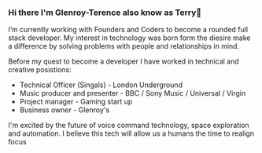 ### Hi there I'm Glenroy-Terence also know as Terry👋 

I’m currently working with Founders and Coders to become a rounded full stack developer. My interest in technology was born form the diesire make a difference by solving problems with people and relationships in mind.

Before my quest to become a developer I have worked in technical and creative posistions:
- Technical Officer (Singals) - London Underground
- Music producer and presenter - BBC / Sony Music / Universal / Virgin
- Project manager - Gaming start up
- Business owner - Glenroy's


I'm excited by the future of voice command technology, space exploration and automation. I believe this tech will allow us a humans the time to realign focus 



<!--
**RunGT/rungt** is a ✨ _special_ ✨ repository because its `README.md` (this file) appears on your GitHub profile.

Here are some ideas to get you started:

- 🔭 I’m currently working with Founders and Coders to become an efficient full stack developer
- 🌱 I’m currently learning ...
- 👯 I’m looking to collaborate on ...
- 🤔 I’m looking for help with ...
- 💬 Ask me about ...
- 📫 How to reach me: ...
- 😄 Pronouns: ...
- ⚡ Fun fact: ...
-->
